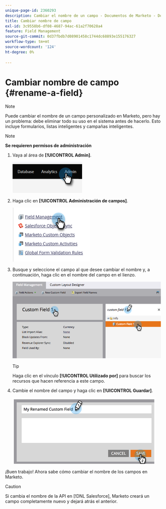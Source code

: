 ```yaml
---
unique-page-id: 2360293
description: Cambiar el nombre de un campo - Documentos de Marketo - Documentación del producto
title: Cambiar nombre de campo
exl-id: 3c9558b6-df08-4687-94ac-61a2f70628a4
feature: Field Management
source-git-commit: 0d37fbdb7d08901458c1744dc68893e155176327
workflow-type: tm+mt
source-wordcount: '124'
ht-degree: 0%

---
```


# Cambiar nombre de campo {#rename-a-field}

>[!NOTE]
>
>Puede cambiar el nombre de un campo personalizado en Marketo, pero hay un problema: debe eliminar todo su uso en el sistema antes de hacerlo. Esto incluye formularios, listas inteligentes y campañas inteligentes.

>[!NOTE]
>
>**Se requieren permisos de administración**

1. Vaya al área de **[!UICONTROL Admin]**.

   ![](assets/rename-a-field-1.png)

1. Haga clic en **[!UICONTROL Administración de campos]**.

   ![](assets/rename-a-field-2.png)

1. Busque y seleccione el campo al que desee cambiar el nombre y, a continuación, haga clic en el nombre del campo en el lienzo.

   ![](assets/rename-a-field-3.png)

   >[!TIP]
   >
   >Haga clic en el vínculo **[!UICONTROL Utilizado por]** para buscar los recursos que hacen referencia a este campo.

1. Cambie el nombre del campo y haga clic en **[!UICONTROL Guardar]**.

   ![](assets/rename-a-field-4.png)

¡Buen trabajo! Ahora sabe cómo cambiar el nombre de los campos en Marketo.

>[!CAUTION]
>
>Si cambia el nombre de la API en [!DNL Salesforce], Marketo creará un campo completamente nuevo y dejará atrás el anterior.
